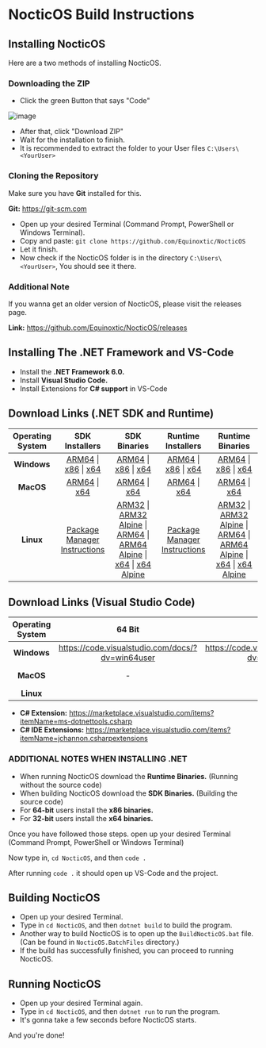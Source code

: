 # NocticOS Build Instructions

## Installing NocticOS

Here are a two methods of installing NocticOS.

### Downloading the ZIP

* Click the green Button that says "Code"

![image](https://user-images.githubusercontent.com/86795271/149380961-f8a4e859-d6fc-4856-bee4-44a9033277f3.png)

* After that, click "Download ZIP"
* Wait for the installation to finish.
* It is recommended to extract the folder to your User files `C:\Users\<YourUser>`

### Cloning the Repository

Make sure you have **Git** installed for this.

**Git:** <https://git-scm.com>

* Open up your desired Terminal (Command Prompt, PowerShell or Windows Terminal).
* Copy and paste: `git clone https://github.com/Equinoxtic/NocticOS`
* Let it finish.
* Now check if the NocticOS folder is in the directory `C:\Users\<YourUser>`, You should see it there.

### Additional Note

If you wanna get an older version of NocticOS, please visit the releases page.

**Link:** <https://github.com/Equinoxtic/NocticOS/releases>

## Installing The .NET Framework and VS-Code

* Install the **.NET Framework 6.0.**
* Install **Visual Studio Code.**
* Install Extensions for **C# support** in VS-Code

## Download Links (.NET SDK and Runtime)

| **Operating System** | **SDK Installers** | **SDK Binaries** | **Runtime Installers** | **Runtime Binaries** |
| :--------------: | :------------: | :----------: | :----------------: | :--------------: |
| **Windows**      | [ARM64](https://dotnet.microsoft.com/en-us/download/dotnet/thank-you/sdk-6.0.101-windows-arm64-installer) \| [x86](https://dotnet.microsoft.com/en-us/download/dotnet/thank-you/sdk-6.0.101-windows-x86-installer) \| [x64](https://dotnet.microsoft.com/en-us/download/dotnet/thank-you/sdk-6.0.101-windows-x64-installer) | [ARM64](https://dotnet.microsoft.com/en-us/download/dotnet/thank-you/sdk-6.0.101-windows-arm64-binaries) \| [x86](https://dotnet.microsoft.com/en-us/download/dotnet/thank-you/sdk-6.0.101-windows-x86-binaries)  \| [x64](https://dotnet.microsoft.com/en-us/download/dotnet/thank-you/sdk-6.0.101-windows-x64-binaries) | [ARM64](https://dotnet.microsoft.com/en-us/download/dotnet/thank-you/runtime-6.0.1-windows-arm64-installer) \| [x86](https://dotnet.microsoft.com/en-us/download/dotnet/thank-you/runtime-6.0.1-windows-x86-installer) \| [x64](https://dotnet.microsoft.com/en-us/download/dotnet/thank-you/runtime-6.0.1-windows-x64-installer) | [ARM64](https://dotnet.microsoft.com/en-us/download/dotnet/thank-you/runtime-6.0.1-windows-arm64-binaries) \| [x86](https://dotnet.microsoft.com/en-us/download/dotnet/thank-you/runtime-6.0.1-windows-x86-binaries) \| [x64](https://dotnet.microsoft.com/en-us/download/dotnet/thank-you/runtime-6.0.1-windows-x64-binaries) |
| **MacOS**        | [ARM64](https://dotnet.microsoft.com/en-us/download/dotnet/thank-you/sdk-6.0.101-macos-arm64-installer) \| [x64](https://dotnet.microsoft.com/en-us/download/dotnet/thank-you/sdk-6.0.101-macos-x64-installer) | [ARM64](https://dotnet.microsoft.com/en-us/download/dotnet/thank-you/sdk-6.0.101-macos-arm64-binaries) \| [x64](https://dotnet.microsoft.com/en-us/download/dotnet/thank-you/sdk-6.0.101-macos-x64-binaries) | [ARM64](https://dotnet.microsoft.com/en-us/download/dotnet/thank-you/runtime-6.0.1-macos-arm64-installer) \| [x64](https://dotnet.microsoft.com/en-us/download/dotnet/thank-you/runtime-6.0.1-macos-x64-installer) | [ARM64](https://dotnet.microsoft.com/en-us/download/dotnet/thank-you/runtime-6.0.1-macos-arm64-binaries) \| [x64](https://dotnet.microsoft.com/en-us/download/dotnet/thank-you/runtime-6.0.1-macos-x64-binaries) |
| **Linux**        | [Package Manager Instructions](https://docs.microsoft.com/dotnet/core/install/linux?WT.mc_id=dotnet-35129-website) | [ARM32](https://dotnet.microsoft.com/en-us/download/dotnet/thank-you/sdk-6.0.101-linux-arm32-binaries) \| [ARM32 Alpine](https://dotnet.microsoft.com/en-us/download/dotnet/thank-you/sdk-6.0.101-linux-arm32-alpine-binaries) \| [ARM64](https://dotnet.microsoft.com/en-us/download/dotnet/thank-you/sdk-6.0.101-linux-arm64-binaries) \| [ARM64 Alpine](https://dotnet.microsoft.com/en-us/download/dotnet/thank-you/sdk-6.0.101-linux-arm64-alpine-binaries) \| [x64](https://dotnet.microsoft.com/en-us/download/dotnet/thank-you/sdk-6.0.101-linux-x64-binaries) \| [x64 Alpine](https://dotnet.microsoft.com/en-us/download/dotnet/thank-you/sdk-6.0.101-linux-x64-alpine-binaries) | [Package Manager Instructions](https://docs.microsoft.com/dotnet/core/install/linux?WT.mc_id=dotnet-35129-website) | [ARM32](https://dotnet.microsoft.com/en-us/download/dotnet/thank-you/runtime-6.0.1-linux-arm32-binaries) \| [ARM32 Alpine](https://dotnet.microsoft.com/en-us/download/dotnet/thank-you/runtime-6.0.1-linux-arm32-alpine-binaries) \| [ARM64](https://dotnet.microsoft.com/en-us/download/dotnet/thank-you/runtime-6.0.1-linux-arm64-binaries) \| [ARM64 Alpine](https://dotnet.microsoft.com/en-us/download/dotnet/thank-you/runtime-6.0.1-linux-arm64-alpine-binaries) \| [x64](https://dotnet.microsoft.com/en-us/download/dotnet/thank-you/runtime-6.0.1-linux-x64-binaries) \| [x64 Alpine](https://dotnet.microsoft.com/en-us/download/dotnet/thank-you/runtime-6.0.1-linux-x64-alpine-binaries) |


## Download Links (Visual Studio Code)

| **Operating System** | **64 Bit** | **32 Bit** | **ARM64** | **ARM** | **Universal** | **Intel Chip** | **Apple Silicon** |
| :------------------: | :--------: | :--------: | :-------: | :-----: | :-----------: | :------------: | :---------------: |
| **Windows**		   | <https://code.visualstudio.com/docs/?dv=win64user> | <https://code.visualstudio.com/docs/?dv=win32user> | - | <https://code.visualstudio.com/docs/?dv=win32arm64user>` | - | - | - |
| **MacOS**            | - | - | - | - | <https://code.visualstudio.com/docs/?dv=osx> | <https://code.visualstudio.com/docs/?dv=darwinx64> | <https://code.visualstudio.com/docs/?dv=darwinarm64> |
| **Linux**            |

* **C# Extension:** <https://marketplace.visualstudio.com/items?itemName=ms-dotnettools.csharp>
* **C# IDE Extensions:** <https://marketplace.visualstudio.com/items?itemName=jchannon.csharpextensions>

### ADDITIONAL NOTES WHEN INSTALLING .NET

* When running NocticOS download the **Runtime Binaries.** (Running without the source code)
* When building NocticOS download the **SDK Binaries.** (Building the source code)
* For **64-bit** users install the **x86 binaries.**
* For **32-bit** users install the **x64 binaries.**

Once you have followed those steps. open up your desired Terminal (Command Prompt, PowerShell or Windows Terminal)

Now type in, `cd NocticOS`, and then `code .`

After running `code .` it should open up VS-Code and the project.

## Building NocticOS

* Open up your desired Terminal.
* Type in `cd NocticOS`, and then `dotnet build` to build the program.
* Another way to build NocticOS is to open up the `BuildNocticOS.bat` file. (Can be found in `NocticOS.BatchFiles` directory.)
* If the build has successfully finished, you can proceed to running NocticOS.

## Running NocticOS

* Open up your desired Terminal again.
* Type in `cd NocticOS`, and then `dotnet run` to run the program.
* It's gonna take a few seconds before NocticOS starts.

And you're done!
